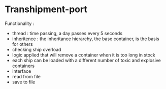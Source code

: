 # Transhipment-port

Functionality :
- thread :      time passing, a day passes every 5 seconds
- inheritence : the inheritance hierarchy, the base container, is the basis for others
- checking ship overload
- logic applied that will remove a container when it is too long in stock
- each ship can be loaded with a different number of toxic and explosive containers
- interface
- read from file
- save to file
